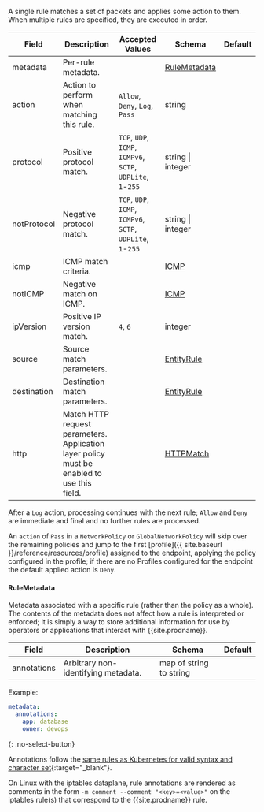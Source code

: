 A single rule matches a set of packets and applies some action to them.  When multiple rules are specified, they
are executed in order. 

| Field       | Description                                | Accepted Values                                                   | Schema                    | Default    |
|-------------|--------------------------------------------|-------------------------------------------------------------------|---------------------------|------------|
| metadata    | Per-rule metadata.                         |                                                                   | [RuleMetadata](#rulemetadata) |        |
| action      | Action to perform when matching this rule. | `Allow`, `Deny`, `Log`, `Pass`                                    | string                    |            |
| protocol    | Positive protocol match.                   | `TCP`, `UDP`, `ICMP`, `ICMPv6`, `SCTP`, `UDPLite`, `1`-`255`      | string \| integer         |            |
| notProtocol | Negative protocol match.                   | `TCP`, `UDP`, `ICMP`, `ICMPv6`, `SCTP`, `UDPLite`, `1`-`255`      | string \| integer         |            |
| icmp        | ICMP match criteria.                       |                                                                   | [ICMP](#icmp)             |            |
| notICMP     | Negative match on ICMP.                    |                                                                   | [ICMP](#icmp)             |            |
| ipVersion   | Positive IP version match.                 | `4`, `6`                                                          | integer                   |            |
| source      | Source match parameters.                   |                                                                   | [EntityRule](#entityrule) |            |
| destination | Destination match parameters.              |                                                                   | [EntityRule](#entityrule) |            |
| http        | Match HTTP request parameters. Application layer policy must be enabled to use this field. |                   | [HTTPMatch](#httpmatch)   |            |

After a `Log` action, processing continues with the next rule; `Allow` and `Deny` are immediate
and final and no further rules are processed.

An `action` of `Pass` in a `NetworkPolicy` or `GlobalNetworkPolicy` will skip over the remaining policies and jump to the
first [profile]({{ site.baseurl }}/reference/resources/profile) assigned to the endpoint, applying the policy configured in the
profile; if there are no Profiles configured for the endpoint the default applied action is `Deny`.

#### RuleMetadata

Metadata associated with a specific rule (rather than the policy as a whole). The contents of the metadata does not affect how a rule is interpreted or enforced; it is
simply a way to store additional information for use by operators or applications that interact with {{site.prodname}}.

| Field       | Description                         | Schema                  | Default |
|-------------|-------------------------------------|-------------------------|---------|
| annotations | Arbitrary non-identifying metadata. | map of string to string |         |

Example:

```yaml
metadata:
  annotations:
    app: database
    owner: devops
```

{: .no-select-button}

Annotations follow the
[same rules as Kubernetes for valid syntax and character set](https://kubernetes.io/docs/concepts/overview/working-with-objects/annotations/#syntax-and-character-set){:target="_blank"}.

On Linux with the iptables dataplane, rule annotations are rendered as comments in the form `-m comment --comment "<key>=<value>"` on the iptables rule(s) that correspond
to the {{site.prodname}} rule.
